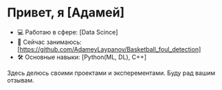 # Привет, я [Адамей]

- 💻 Работаю в сфере: [Data Scince]  
- 🚀 Сейчас занимаюсь: [https://github.com/AdameyLaypanov/Basketball_foul_detection]  
- 🛠️ Основные навыки: [Python(ML, DL), C++]  

Здесь делюсь своими проектами и эксперементами. Буду рад вашим отзывам.
